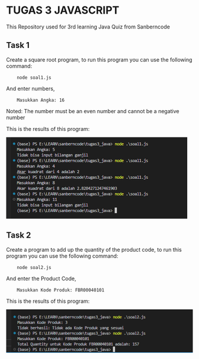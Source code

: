 # TUGAS 3 JAVASCRIPT 
This Repository used for 3rd learning Java Quiz from Sanberncode 

## Task 1 
Create a square root program, to run this program you can use the following command:
```
    node soal1.js 
```
And enter numbers,  
```
    Masukkan Angka: 16
```
Noted: The number must be an even number and cannot be a negative number

This is the results of this program:

![alt text](documents/Soal_1.png)

## Task 2 
Create a program to add up the quantity of the product code, to run this program you can use the following command:
```
    node soal2.js 
```
And enter the Product Code,  
```
    Masukkan Kode Produk: FBR00040101
```
This is the results of this program:

![alt text](documents/Soal_2.png)